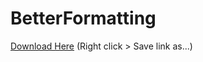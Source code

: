 # BetterFormatting
[Download Here](https://raw.githubusercontent.com/Anxeal/BDEnhancements/master/plugins/BetterFormatting/BetterFormatting.plugin.js) (Right click > Save link as...)
